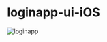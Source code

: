 # loginapp-ui-iOS
![loginapp](https://user-images.githubusercontent.com/72858063/116521462-a1cbba00-a8f1-11eb-8ce9-4b86ed5f502a.gif)

